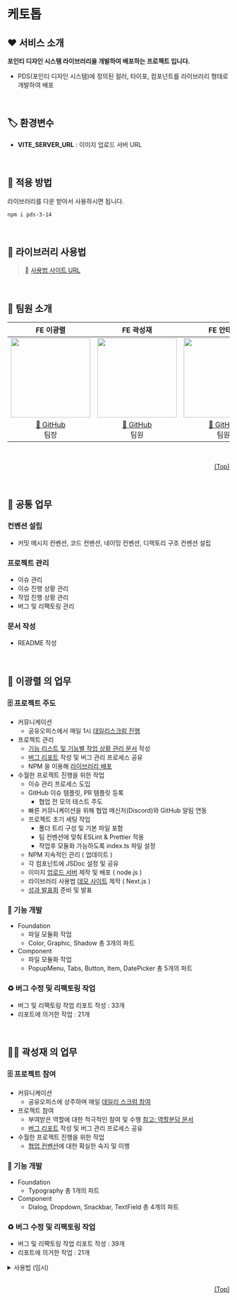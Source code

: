 # <span id='top'>케토톱</span>

## ❤ 서비스 소개

**포인티 디자인 시스템 라이브러리을 개발하여 배포하는 프로젝트 입니다.**

- PDS(포인티 디자인 시스템)에 정의된 컬러, 타이포,
  컴포넌트를 라이브러리 형태로 개발하여 배포

</br>

## 🏷️ 환경변수

- **VITE_SERVER_URL** : 이미지 업로드 서버 URL

  </br>

## 💜 적용 방법

라이브러리를 다운 받아서 사용하시면 됩니다.

```bash
npm i pds-3-14
```

 <br/> 
 
## 📖 라이브러리 사용법

> 📎 <a href='https://pds-usage-site.vercel.app/'>사용법 사이트 URL</a>

<br/>

## 💛 팀원 소개

|                                 **FE 이광렬**                                 |                                  **FE 곽성재**                                   |                                   **FE 안태경**                                   |                                   **FE 최락현**                                   |
| :---------------------------------------------------------------------------: | :------------------------------------------------------------------------------: | :-------------------------------------------------------------------------------: | :-------------------------------------------------------------------------------: |
| <img src="https://avatars.githubusercontent.com/yedol1" height=180 width=180> | <img src="https://avatars.githubusercontent.com/ssssssjay" height=180 width=180> | <img src="https://avatars.githubusercontent.com/TaekyungAn" height=180 width=180> | <img src="https://avatars.githubusercontent.com/chasura416" height=180 width=180> |
|               [🔗 GitHub](https://github.com/yedol1)<br/> 팀장                |               [🔗 GitHub](https://github.com/ssssssjay)<br/> 팀원                |               [🔗 GitHub](https://github.com/TaekyungAn)<br/> 팀원                |               [🔗 GitHub](https://github.com/chasura416)<br/> 팀원                |

<br/>

<p align="right"><a href="#top">(Top)</a></p>

<br/>

## 💚 공통 업무

### 컨벤션 설립

- 커밋 메시지 컨벤션, 코드 컨벤션, 네이밍 컨벤션, 디렉토리 구조 컨벤션 설립

### 프로젝트 관리

- 이슈 관리
- 이슈 진행 상황 관리
- 작업 진행 상황 관리
- 버그 및 리팩토링 관리

### 문서 작성

- README 작성

<br/>

## 🌸 이광렬 의 업무

### 🗄 프로젝트 주도

- 커뮤니케이션
  - 공유오피스에서 매일 1시 [데일리스크럼 진행](https://www.notion.so/sniperfactory1/4a9cf689c2a2481eab0357a145a24922?v=03c9cd47ab0e4decb3436b10d6bd1468)
- 프로젝트 관리
  - [기능 리스트 및 기능별 작업 상황 관리 문서](https://www.notion.so/sniperfactory1/0e08d321b91c4ff28e09b85518bb71ca) 작성
  - [버그 리포트](https://www.notion.so/sniperfactory1/d54252bbb2a8462f92f46358ef75e20d) 작성 및 버그 관리 프로세스 공유
  - NPM 을 이용해 [라이브러리 배포](https://www.npmjs.com/package/pds-3-14)
- 수월한 프로젝트 진행을 위한 작업
  - 이슈 관리 프로세스 도입
  - GitHub 이슈 템플릿, PR 템플릿 등록
    - 협업 전 모의 테스트 주도
  - 빠른 커뮤니케이션을 위해 협업 메신저(Discord)와 GitHub 알림 연동
  - 프로젝트 초기 세팅 작업
    - 폴더 트리 구성 및 기본 파일 포함
    - 팀 컨벤션에 맞춰 ESLint & Prettier 적용
    - 작업후 모듈화 가능하도록 index.ts 파일 설정
  - NPM 지속적인 관리 ( 업데이트 )
  - 각 컴포넌트에 JSDoc 설정 및 공유
  - 이미지 [업로드 서버](https://port-0-psd-asset-server-eg4e2alkf2i7md.sel4.cloudtype.app/) 제작 및 배포 ( node.js )
  - 라이브러리 사용법 [데모 사이트](https://pds-usage-site.vercel.app/) 제작 ( Next.js )
  - [성과 발표회](https://humane-vegetarian-392.notion.site/Ketotop-Point-Design-System-2a37a6b3d9e143db9dc452ae1b6b5b54?pvs=4) 준비 및 발표

### 🤖 기능 개발

- Foundation
  - 파일 모듈화 작업
  - Color, Graphic, Shadow 총 3개의 파트
- Component
  - 파일 모듈화 작업
  - PopupMenu, Tabs, Button, Item, DatePicker 총 5개의 파트

### ♻️ 버그 수정 및 리팩토링 작업

- 버그 및 리팩토링 작업 리포트 작성 : 33개
- 리포트에 의거한 작업 : 21개

<br/>

## 👨‍🔧 곽성재 의 업무

### 🗄 프로젝트 참여

- 커뮤니케이션
  - 공유오피스에 상주하며 매일 [데일리 스크럼 참여](https://www.notion.so/sniperfactory1/4a9cf689c2a2481eab0357a145a24922?v=03c9cd47ab0e4decb3436b10d6bd1468)
- 프로젝트 참여
  - 부여받은 역할에 대한 적극적인 참여 및 수행 [참고: 역할분담 문서](https://www.notion.so/sniperfactory1/0e08d321b91c4ff28e09b85518bb71ca)
  - [버그 리포트](https://www.notion.so/sniperfactory1/d54252bbb2a8462f92f46358ef75e20d) 작성 및 버그 관리 프로세스 공유
- 수월한 프로젝트 진행을 위한 작업
  - [협업 컨벤션](https://www.notion.so/sniperfactory1/d893ba0a34e8467c8d9e5c42a926bb8c)에 대한 확실한 숙지 및 이행

### 🤖 기능 개발

- Foundation
  - Typography 총 1개의 파트
- Component
  - Dialog, Dropdown, Snackbar, TextField 총 4개의 파트

### ♻️ 버그 수정 및 리팩토링 작업

- 버그 및 리팩토링 작업 리포트 작성 : 39개
- 리포트에 의거한 작업 : 21개

<details>
<summary>사용법 (임시)</summary>

**📌 Foundation 과 Component 파트 나누어 제작하였습니다**

## ✅ Foundation 파트

Fnd ( Foundation ) Import 하여 사용

```jsx
import { Fnd } from 'pds-3-14';
```

### 👉 Color

전역에 **FoundationGlobalStyles 컴포넌트** 설정

```jsx
...
<Fnd.FoundationGlobalStyles/>
...
```

### 👉 Typography

#### Font

Foundation 모듈에 전역적으로 Font 설정

#### Typography

| value                                                        | meaning                                |
| ------------------------------------------------------------ | -------------------------------------- |
| **Headline, Title1, Title2, Title3, Title4, Title5, Title6** | Headline 과 Title 타이포그래피 입니다. |
| **Body1, Body2, Body3, Body4, Caption1, Caption2**           | Body 과 Caption 타이포그래피 입니다.   |

```jsx
...
// ❗ 'Body1' 부분을 원하는 Value 값으로 지정하시면 됩니다.
<Fnd.TypographyStyles.Body1>
    Hello World
</Fnd.TypographyStyles.Body1>;
...
```

### 👉 Layout

원하는 사이즈와 시스템 종류에 맞는 레이아웃이 도출이 됩니다.
|props | value | meaning |
|------|-------|---------|
|**size**|'tablet','pc','phone' ( 기본 : tablet )|입력하면 해당 사이즈에 맞는 레이아웃이 지정됩니다. ( 필수❌ )|
|**system**|'android','ios' ( 기본 : android )|입력하면 해당 시스템에 맞는 레이아웃이 지정됩니다. ( 필수❌ )|

```jsx
...
<Fnd.LayoutStyles size='tablet' system='android'>
    Hello World
</Fnd.LayoutStyles>;
...
```

### 👉 Icon

지정된 아이콘을 불러온다면, 정상적으로 작동이 됩니다.
|props | value | meaning |
|------|-------|---------|
|**name**|string|서버에 저장되어있는 아이콘 명을 입력하면 정상적으로 작동이 됩니다. ( 필수⭕ )|
|**extension**|string ( 기본 : 'svg' )|서버에 저장되어있는 아이콘 명의 확장자명을 입력하면 정상적으로 작동이 됩니다. ( 필수❌ )|
|**height**|number|입력하면 해당 숫자만큼 높이가 지정됩니다. ( 필수❌ )|
|**width**|number|입력하면 해당 숫자만큼 너비가 지정됩니다. ( 필수❌ )|

> 📎 <a href='https://port-0-psd-asset-server-eg4e2alkf2i7md.sel4.cloudtype.app/'>서버 URL</a> <br/>

```jsx
...
<Fnd.IconStyles name={'add'} extension='svg' height={100} width={100} />
...
```

### 👉 Graphic

지정된 이미지을 불러온다면, 정상적으로 작동이 됩니다.
|props | value | meaning |
|------|-------|---------|
|**name**|string|서버에 저장되어있는 이미지 명을 입력하면 정상적으로 작동이 됩니다. ( 필수⭕ )|
|**extension**|string ( 기본 : 'svg' )|서버에 저장되어있는 이미지 명의 확장자명을 입력하면 정상적으로 작동이 됩니다. ( 필수❌ )|
|**height**|number|입력하면 해당 숫자만큼 높이가 지정됩니다. ( 필수❌ )|
|**width**|number|입력하면 해당 숫자만큼 너비가 지정됩니다. ( 필수❌ )|

> 📎 <a href='https://port-0-psd-asset-server-eg4e2alkf2i7md.sel4.cloudtype.app/'>서버 URL</a> <br/>

```jsx
...
<Fnd.GraphicStyles name={'Album'} extension='svg' height={100} width={100} />
...
```

### 👉 SelectionControls

체크박스 와 라디오 중 원하는 컨트롤러를 불러올 수 있습니다.
|props | value | meaning |
|------|-------|---------|
|**type**|'checkbox','radio'|체크박스와 라디오 중 선택 가능합니다. ( 필수⭕ )|
|**selected**|boolean|선택되었을때와 그렇지 않았을때를 선택할 수 있습니다. ( 필수❌ )|
|**disabled**|boolean|동작의 가능유무를 선택할 수 있습니다. ( 필수❌ )|

```jsx
...
<Fnd.SelectionControlsStyles type='radio' selected={true} disabled={false} />
...
```

### 👉 ShadowBoxStyles

쉐도우 박스 속성을 css 에 적용하면 원하는 형태를 불러올수있습니다.

```jsx
...
const Test = styled.div`
  ${Fnd.ShadowBoxStyles}
`;
...
```

## ✅ Component 파트

Cmp ( Component ) Import 하여 사용 , 전역에 글로벌 스타일 추가 필수!

```jsx
import { Cmp , Fnd } from 'pds-3-14';
...
  <Fnd.FoundationGlobalStyles/>
...
```

### 👉 Button

사용자가 원하는 크기와 상태를 지정하면, 그에 맞는 컴포넌트를 불러올 수 있습니다.

| props        | value                                                         | meaning                                                          |
| ------------ | ------------------------------------------------------------- | ---------------------------------------------------------------- |
| **size**     | 'x-small' , 'small' , 'medium' , 'large' , 'x-large' , 'full' | 지정된 사이즈 명을 입력하면 정상적으로 작동이 됩니다. ( 필수⭕ ) |
| **state**    | 'normal' , 'enabled' , 'disabled'                             | 지정된 상태를 입력하면 정상적으로 작동이 됩니다. ( 필수⭕ )      |
| **children** | ReactNode                                                     | 입력하면 해당 숫자만큼 높이가 지정됩니다. ( 필수⭕ )             |

1️⃣ Contained 스타일

```jsx
...
<Cmp.Button.Contained size='x-small' state='disabled'>
  {'버튼'}
</Cmp.Button.Contained>
...
```

2️⃣ Outline 스타일

```jsx
...
<Cmp.Button.Outline size='x-small' state='disabled'>
  {'버튼'}
</Cmp.Button.Outline>
...
```

### 👉 Item

사용자가 원하는 컴포넌트 명을 지정하면, 그에 맞는 컴포넌트를 불러올 수 있습니다.

1️⃣ Member_1 스타일 컴포넌트

| props                  | value                | meaning                                                                                                                          |
| ---------------------- | -------------------- | -------------------------------------------------------------------------------------------------------------------------------- |
| **profImgUrl**         | string ( 기본 : "" ) | 프로필 이미지를 불러올 주소를 입력하면 정상적으로 불러옵니다. 정상적인 url 주소가 아니면, 기본 이미지가 렌더됩니다. ( 필수❌ )   |
| **name**               | string               | 환자의 이름을 입력합니다. ( 필수⭕ )                                                                                             |
| **isMale**             | boolean              | true 의 값일경우, '남' 이 출력되고, 반대일 경우 '여' 가 출력됩니다. ( 필수⭕ )                                                   |
| **membershipDuration** | [number 6개]         | 배열안에 시작년도,시작월,시작일,종료년도,종료월,종료일 을 입력하면 '00.00.00 ~ 00.00.00'과 같은 형태로 렌더가 됩니다. ( 필수⭕ ) |
| **MembershipUses**     | [number 2개]         | 배열안에 남은진료횟수,총진료횟수를 입력하면, '0회 / 0회' 와 같은 형태로 렌더가 됩니다. ( 필수⭕ )                                |
| **attendingPhysician** | string               | 주치의 의 이름을 입력합니다. ( 필수⭕ )                                                                                          |
| **publishDate**        | [number 3개]         | 배열안에 작성년도,작성월,작성일 을 입력하면, '2000-00-00' 와 같은 형태로 렌더가 됩니다. ( 필수⭕ )                               |
| **isOutlined**         | boolean              | true 의 값일경우, 최상위 컴포넌트에 border 값이 렌더되고, 반대일 경우 출력되지 않습니다. ( 필수⭕ )                              |

```jsx
...
<Cmp.Item.MemberOne
  publishDate={[2021, 10, 10]}
  membershipDuration={[2021, 10, 10, 2021, 10, 10]}
  membershipUses={[1, 10]}
  name={'이광렬'}
  attendingPhysician={'김철수'}
  isMale={true}
  isOutlined={true}
/>
...
```

2️⃣ Member_3 스타일 컴포넌트

| props                  | value                | meaning                                                                                                                        |
| ---------------------- | -------------------- | ------------------------------------------------------------------------------------------------------------------------------ |
| **profImgUrl**         | string ( 기본 : "" ) | 프로필 이미지를 불러올 주소를 입력하면 정상적으로 불러옵니다. 정상적인 url 주소가 아니면, 기본 이미지가 렌더됩니다. ( 필수❌ ) |
| **name**               | string               | 환자의 이름을 입력합니다. ( 필수⭕ )                                                                                           |
| **phoneNumber**        | [string 3개]         | 배열안에 앞번호,중간번호,마지막번호 를 입력하면, '010-0000-0000' 와 같은 형태로 렌더가 됩니다. ( 필수⭕ )                      |
| **starRating**         | number               | 별점을 입력하면 해당 별점에 맞는 이미지와 문자열이 출력됩니다. ( 필수⭕ )                                                      |
| **attendingPhysician** | string               | 주치의 의 이름을 입력합니다. ( 필수⭕ )                                                                                        |
| **publishDate**        | [number 3개]         | 배열안에 작성년도,작성월,작성일 을 입력하면, '2000-00-00' 와 같은 형태로 렌더가 됩니다. ( 필수⭕ )                             |
| **isOutlined**         | boolean              | true 의 값일경우, 최상위 컴포넌트에 border 값이 렌더되고, 반대일 경우 출력되지 않습니다. ( 필수⭕ )                            |

```jsx
...
<Cmp.Item.MemberThree
  publishDate={[2021, 8, 1]}
  name={'이광렬'}
  phoneNumber={['111', '2222', '3333']}
  starRating={4.5}
  attendingPhysician={'김철수'}
  isOutlined={true}
/>
...
```

3️⃣ Staff_1 스타일 컴포넌트

| props           | value                | meaning                                                                                                                        |
| --------------- | -------------------- | ------------------------------------------------------------------------------------------------------------------------------ |
| **profImgUrl**  | string ( 기본 : "" ) | 프로필 이미지를 불러올 주소를 입력하면 정상적으로 불러옵니다. 정상적인 url 주소가 아니면, 기본 이미지가 렌더됩니다. ( 필수❌ ) |
| **name**        | string               | 스태프(주치의)의 이름을 입력합니다. ( 필수⭕ )                                                                                 |
| **phoneNumber** | [string 3개]         | 배열안에 앞번호,중간번호,마지막번호 를 입력하면, '010-0000-0000' 와 같은 형태로 렌더가 됩니다. ( 필수⭕ )                      |
| **starRating**  | number               | 별점을 입력하면 해당 별점에 맞는 문자열이 출력됩니다. ( 필수⭕ )                                                               |
| **memberCount** | number               | 담당환자의 수 를 입력합니다. ( 필수⭕ )                                                                                        |
| **memo**        | string               | 메모할 텍스트를 입력합니다. ( 필수⭕ )                                                                                         |
| **isOutlined**  | boolean              | true 의 값일경우, 최상위 컴포넌트에 border 값이 렌더되고, 반대일 경우 출력되지 않습니다. ( 필수⭕ )                            |

```jsx
...
<Cmp.Item.StaffOne
  name={'이광렬'}
  phoneNumber={['111', '2222', '3333']}
  starRating={4.5}
  memberCount={10}
  memo='메모'
  isOutlined={true}
/>
...
```

4️⃣ Record 스타일 컴포넌트
|props | value | meaning |
|------|-------|---------|
|**name**|string|스태프(주치의)의 이름을 입력합니다. ( 필수⭕ )|
|**publishDate**|[number 3개] | 배열안에 작성년도,작성월,작성일 을 입력하면, '2000-00-00' 와 같은 형태로 렌더가 됩니다. ( 필수⭕ )|
|**templateName**|string| 템플릿 명을 입력합니다. ( 필수⭕ )|
|**attendingPhysician**|string| 담당 주치의 이름을 입력합니다. ( 필수⭕ )|
|**isOutlined**|boolean| true 의 값일경우, 최상위 컴포넌트에 border 값이 렌더되고, 반대일 경우 출력되지 않습니다. ( 필수⭕ )|

```jsx
...
<Cmp.Item.Record
  publishDate={[2021, 10, 10]}
  templateName={'템플릿 이름'}
  attendingPhysician={'김철수'}
  isOutlined={true}
/>
...
```

5️⃣ TheraphyCenter 스타일 컴포넌트
|props | value | meaning |
|------|-------|---------|
|**publishDate**|[number 3개] | 배열안에 작성년도,작성월,작성일 을 입력하면, '2000-00-00' 와 같은 형태로 렌더가 됩니다. ( 필수⭕ )|
|**videoName**|string| 비디오 명을 입력합니다. ( 필수⭕ )|
|**uploadCount**|number| 업로드 비디오 횟수를 입력합니다. ( 필수⭕ )|
|**isOutlined**|boolean| true 의 값일경우, 최상위 컴포넌트에 border 값이 렌더되고, 반대일 경우 출력되지 않습니다. ( 필수⭕ )|

```jsx
...
<Cmp.Item.TheraphyCenter
  publishDate={[2021, 10, 10]}
  videoName='비디오 이름'
  uploadCount={10}
  isOutlined={true}
/>
...
```

6️⃣ Message 스타일 컴포넌트
|props | value | meaning |
|------|-------|---------|
|**publishDate**|[number 3개] | 배열안에 작성년도,작성월,작성일 을 입력하면, '2000-00-00' 와 같은 형태로 렌더가 됩니다. ( 필수⭕ )|
|**text**|string| 후기 텍스트를 입력합니다. ( 필수⭕ )|
|**starRating**|number| 별점을 입력하면 해당 별점에 맞는 이미지가 출력됩니다. ( 필수⭕ )|
|**isOutlined**|boolean| true 의 값일경우, 최상위 컴포넌트에 border 값이 렌더되고, 반대일 경우 출력되지 않습니다. ( 필수⭕ )|

```jsx
...
<Cmp.Item.Message
  publishDate={[2021, 10, 10]}
  text='메시지'
  starRating={4.5}
  isOutlined={true}
/>
...
```

### 👉 PopupMenu

사용자가 최대 4개의 아이템 리스트를 넣으면, 그에 해당하는 컴포넌트가 출력됩니다.

| props          | value                                      | meaning                                                               |
| -------------- | ------------------------------------------ | --------------------------------------------------------------------- |
| **headerType** | 'NavigationBar' , 'AppBar'                 | 상단에 어떤 header 가 존재하는지에 따라 마진값이 다릅니다. ( 필수❌ ) |
| **itemList**   | [string?],[string?, string?].. 튜플 총 4개 | 배열에 아이템 리스트 최대 4개 까지 설정가능합니다. ( 필수⭕ )         |

```jsx
...
<Cmp.PopupMenu
  headerType='NavigationBar'
  itemList={['item1', 'item2', 'item3', 'item4']}
/>
...
```

### 👉 Tabs

사용자가 최대 10개의 탭메뉴를 넣을수 있습니다.
선택된 tab 은 하나만 표시할수있습니다. 또한, 탭메뉴를 지정해두고 실제 UI 상에서 렌더될 탭메뉴도 필수로 선택해주셔야 합니다.

| props           | value                     | meaning                                                              |
| --------------- | ------------------------- | -------------------------------------------------------------------- |
| **tapList**     | (string 혹은 undefined)[] | 최대 10개의 탭메뉴를 지정할 수 있습니다. ( 필수⭕ )                  |
| **selected**    | number                    | 선택될 탭메뉴 인덱스 번호를 선택합니다. ( 필수⭕ )                   |
| **showMenuIdx** | number[]                  | 보여질 탭메뉴의 인덱스 번호를 선택하여 배열에 입력합니다. ( 필수⭕ ) |

```jsx
...
<Cmp.Tabs
  tapList={['탭메뉴1','탭메뉴2','탭메뉴3','탭메뉴4',
    '탭메뉴5','탭메뉴6','탭메뉴7','탭메뉴8','탭메뉴9','탭메뉴10'
  ]}
  selected={0}
  showMenuIdx={[0, 1, 2, 3, 7, 8, 9]}
  />
...
```

### 👉 Navigation

원하는 페이지를 입력하면 형식에 맞는 네비게이션바가 나타납니다.

#### NavigationTop

| props    | value                                                          | meaning                                                           |
| -------- | -------------------------------------------------------------- | ----------------------------------------------------------------- |
| **page** | 'home','reserve','memeber','center','mypage' ( 기본 : 'home' ) | 입력하면 해당 페이지에 맞는 네비게이션바가 지정됩니다. ( 필수❌ ) |

#### NavigationBottom

| props    | value                                                          | meaning                                                           |
| -------- | -------------------------------------------------------------- | ----------------------------------------------------------------- |
| **page** | 'home','reserve','memeber','center','mypage' ( 기본 : 'home' ) | 입력하면 해당 페이지에 맞는 네비게이션바가 지정됩니다. ( 필수❌ ) |

```jsx
...
<Cmp.NavigationBarTop page='center' />
<Cmp.NavigationBarBottom page='home' />
...
```

### 👉 AppBar

원하는 사이즈와 타입에 따른 앱바가 나타납니다.

| props        | value                                      | meaning                                                                              |
| ------------ | ------------------------------------------ | ------------------------------------------------------------------------------------ |
| **size**     | 'large','medium','full' ( 기본 : 'large' ) | 서버에 저장되어있는 아이콘 명을 입력하면 정상적으로 작동이 됩니다. ( 필수❌ )        |
| **pagename** | string ( 기본 : '페이지네임' )             | 원하는 페이지명을 입력하면 앱바에 나타납니다. ( 필수⭕ )                             |
| **type**     | {icon:{'icon_L','icon_R'}}                 | 서버에 저장되어있는 아이콘 명을 입력하면 앱바 우측에 아이콘이 나타납니다. ( 필수❌ ) |
| **type**     | {text:{'text_L','text_R'}}                 | 원하는 버튼명을 입력하면 앱바 우측에 해당 이름의 버튼이 나타납니다. ( 필수❌ )       |
| **type**     | {count:{'count','text'}}                   | 텍스트에 원하는 버튼명과 카운트에 변수를 넣어주면 앱바 우측에 나타납니다. ( 필수❌ ) |

```jsx
...
<Cmp.AppBar
  size='large'
  pagename='페이지네임'
  type={{
    icon: { icon_L: 'add', icon_R: 'notice' },
  }}
/>
...
```

### 👉 Banners

원하는 레이아웃 스타일, 텍스트 타입, 텍스트/이미지의 위치를 설정한 배너를 만들수 있습니다.

| props          | value                              | meaning                                                                       |
| -------------- | ---------------------------------- | ----------------------------------------------------------------------------- |
| **type**       | 'fill','outline' ( 기본 : 'fill' ) | 서버에 저장되어있는 아이콘 명을 입력하면 정상적으로 작동이 됩니다. ( 필수❌ ) |
| **normalText** | string                             | 텍스트를 입력하면 일반 두께의 텍스트가 나타납니다. ( 필수❌ )                 |
| **boldText**   | string                             | 텍스트를 입력하면 두꺼운 두께의 텍스트가 나타납니다. ( 필수❌ )               |
| **src**        | string                             | 원하는 이미지 주소를 입력하면 이미지가 나타납니다. ( 필수❌ )                 |
| **$reverse**   | boolean ( 기본 : false )           | true값을 넣으면 텍스트와 이미지의 위치가 좌우로 반전됩니다. ( 필수❌ )        |
| **$manual**    | boolean ( 기본 : true )            | false값을 넣으면 이미지를 배너의 크기에 맞춰 넣을 수 있습니다. ( 필수❌ )     |

```jsx
...
<Cmp.Banners
  normalText='시리어스 근적외선'
  boldText='대량구매 특별할인 최대 40%'
  src={이미지파일}
/>
...
```

### 👉 Thumbnails

원하는 유형의 비디오/이미지의 썸네일을 만들수 있습니다.

#### 1️⃣ VideoThumbnail

| props           | value                                                                   | meaning                                                                                                                     |
| --------------- | ----------------------------------------------------------------------- | --------------------------------------------------------------------------------------------------------------------------- |
| **state**       | 'normal', 'delete', 'select', 'video_play', 'error' ( 기본 : 'normal' ) | 원하는 유형의 상태를 입력하면 해당 유형의 스타일이 썸네일에 적용됩니다. ( 필수❌ )                                          |
| **src**         | string                                                                  | 원하는 이미지 주소를 입력하면 이미지가 나타납니다. ( 필수❌ )                                                               |
| **runningtime** | number                                                                  | `ms`단위로 숫자가 입력되면 `분:초`의 형태로 썸네일 우측 하단에 표시됩니다. 값이 없을경우 `0:00` 으로 표시됩니다. ( 필수❌ ) |

#### 2️⃣ ImageThumbnail

| props     | value                                                     | meaning                                                                            |
| --------- | --------------------------------------------------------- | ---------------------------------------------------------------------------------- |
| **state** | 'normal', 'delete', 'select', 'error' ( 기본 : 'normal' ) | 원하는 유형의 상태를 입력하면 해당 유형의 스타일이 썸네일에 적용됩니다. ( 필수❌ ) |
| **src**   | string                                                    | 원하는 이미지 주소를 입력하면 이미지가 나타납니다. ( 필수❌ )                      |

```jsx
...
<Cmp.VideoThumbnail src={이미지주소} state='normal' runningtime={65200} />
<Cmp.ImageThumbnail src={이미지주소} state='error' />
...
```

### 👉 Dialog

지정된 너비와 텍스트에 따라 가변 높이값을 가지는 Dialog를 사용할 수 있습니다.<br/>
넘치는 텍스트의 경우 말줄임 스타일을 주어 일정 높이를 벗어나지 못합니다.
|props | value | meaning |
|------|-------|---------|
|**title**|`string`|볼드체의 텍스트가 표시됩니다.( 필수⭕ )|
|**description**|`string`|`title` 밑으로 텍스트가 표시됩니다.( 필수❌ )|
|**grayButtonName**|`string`|회색 버튼에 텍스트가 표시됩니다.( 필수⭕ )|
|**priButtonName**|`string`|파란 버튼에 텍스트가 표시됩니다.( 필수❌ )|
|**onCloseEffect**|`() => void`|우측 상단에 닫기 버튼을 누르면 실행됩니다.( 필수⭕ )|
|**onGrayEffect**|`() => void`|회색 버튼을 누르면 실행됩니다.( 필수⭕ )|
|**onPriEffect**|`() => void`|파란 버튼을 누르면 실행됩니다.( 필수❌ )|
|**isOpen**|`boolean`|해당 상태에 따라 다이얼로그의 렌더 여부가 결정됩니다.( 필수⭕ )|

```jsx
...
<Cmp.Dialog
  isOpen={BooleanState}
  title={'Title'}
  description={'Description'}
  grayButtonName={'Button 1'}
  priButtonName={'Button 2'}
  onGrayEffect={() => console.log('clicked gray')}
  onPriEffect={() => console.log('clicked pri')}
  onCloseEffect={() => console.log('clicked close')}
/>;
...
```

### 👉 Dropdown

유저의 클릭이벤트와 상호작용하는 `Dropdown` 컴포넌트입니다.<br/>
두가지 유형의 `Dropdown` 컴포넌트를 사용할 수 있습니다.

- 첫번째 유형의 `Dropdown`
  | props | value | meaning |
  | --------------- | -------------------------- | ----------------------------------------------------------------------------- |
  | **value** | `string` | 유저가 선택한 값과 바인딩되는 값입니다.( 필수⭕ ) |
  | **items** | `string[]` | 선택해야하는 목록의 값들 입니다.( 필수⭕ ) |
  | **title** | `string` | 어떤 드롭다운인지 설명해주는 상단에 표시되는 텍스트입니다.( 필수⭕ ) |
  | **placeholder** | `string` | 초기에 표시 될 텍스트입니다. `value`가 있다면 `value`가 표시됩니다.( 필수⭕ ) |
  | **onChange** | `(params: string) => void` | 리스트를 클릭 시 해당 값을 인자로 받는 함수입니다.( 필수⭕ ) |
  | **width** | `string` | 사용자가 지정해주는 너비값입니다.( 필수⭕ ) |

```jsx
...
<Cmp.Dropdown
  title={'title'}
  placeholder={'placeholder'}
  value={value}
  items={items}
  onChange={(selected) => setValue(selected)}
  width='300px'
></Cmp.Dropdown>
...
```

- 두번째 유형의 `ListDropdown`
  |props | value | meaning |
  |------|-------|---------|
  |**category**|`string`|좌측에 표시 될 대분류를 알려주는 텍스트입니다.( 필수⭕ )|
  |**items**|`string[]`|좌측에 표시 된 대분류에 속하는 값들입니다.( 필수⭕ )|
  |**value**|`string`|유저가 선택한 값과 바인딩되는 값입니다.( 필수⭕ )|
  |**width**|`string`|사용자가 지정해주는 너비값입니다.( 필수⭕ )|
  |**onChange**|`(params: string) => void`|리스트를 클릭 시 해당 값을 인자로 받는 함수입니다.( 필수⭕ )|
  |**onClose**|`(params: string) => void`|우측의 닫기 버튼 클릭 시 해당 리스트의 값을 인자로 받는 함수입니다.( 필수⭕ )|

```jsx
...
<Cmp.ListDropdown
  category={'오른쪽 다리'}
  items={subCategory['오른쪽 다리']}
  value={value}
  onChange={(selected) => onSelect(selected)}
  onClose={(selected) => onClose(selected)}
  width={'313px'}
></Cmp.ListDropdown>
...
```

### 👉 TextField

사용자에게 입력을 받는 커스텀 `input` 컴포넌트 요소입니다.<br/>
아래에 적힌 `props`를 제외하고도 `HTML input element`의 속성들을 모두 `props`로 내려줄 수 있습니다.(예시: `placeholder`)
|props | value | meaning |
|------|-------|---------|
|**label**|`string`|좌측 상단에 설명이 표시됩니다. 클릭 시 포커스 됩니다.( 필수⭕ )|
|**message**|`string`|부가설명의 내용을 가지고 하단에 회색으로 표시되는 텍스트입니다.( 필수❌ )|
|**errorMessage**|`string`|하단에 빨간색으로 표시되는 텍스트입니다. `$error`가 `true`일 때만 렌더됩니다.( 필수❌ )|
|**successMessage**|`string`|하단에 초록색으로 표시되는 텍스트입니다. `$success`가 `true`일 때만 렌더됩니다.( 필수❌ )|
|**$error**|`boolean`|우측 상단에 닫기 버튼을 누르면 실행됩니다.( 필수❌ )|
|**$success**|`boolean`|회색 버튼을 누르면 실행됩니다.( 필수❌ )|

```jsx
...
 <Cmp.TextField
  placeholder='이름을 입력해주세요'
  label='이름'
  value={userName}
  message={'10자 이상의 이름를 입력해주세요'}
  successMessage={'Success Message'}
  onBlur={(e) => setIsSuccess(validator(e.target.value))}
  onChange={(e) => setUserName(e.target.value)}
  $success={isSuccess}
/>
...
```

### 👉 Snackbar

사용자에게 알림사항을 하단에서 표시해주는 `Snackbar` 컴포넌트 입니다.<br/>
제공되는 커스텀 훅인 `useSnackbar`와 함께 사용해야 합니다.(인자로는 `duration`을 받습니다)<br/>

```ts
/**
 * 사용자가 스낵바 컴포넌트를 쉽게 쓸 수 있도록 만든 커스텀 훅입니다
 * Cmp에 같이 export되니 Cmp.useSnackbar로 사용할 수 있습니다
 * @param {number} ms - 스낵바의 알림 지속시간 입니다
 * @returns {[string, (string) => void]} [snackbarMessage, setSnackbarMessage] - [렌더할 메세지, 문자열을 입력받는 세터함수]
 */
function useSnackbar(ms) {}
```

컴포넌트에 제공되는 `duration`과 `useSnackbar`의 인자는 같은 값을 가져야 예상대로 동작합니다.<br/>
`setSnackbarMessage`는 `string`을 인자로 받습니다.
|props | value | meaning |
|------|-------|---------|
|**message**|`string`|유저에게 알려야 할 내용을 가진 텍스트입니다.( 필수⭕ )|
|**duration**|`number`|알림 지속시간 입니다. 단위는 `ms`입니다. 지속시간 뒤에 스낵바가 언마운트 됩니다.( 필수⭕ )|
|**isAppbar**|`boolean`|`true`이면 하단과 `12px` 여백을 가지고, 아니면 `24px` 여백을 가집니다.( 필수⭕ )|
|**width**|`string`|스낵바가 가지는 너비값입니다. 설정이 없다면 `1024px`을 가집니다.( 필수❌ )|

```jsx
import { Cmp } from 'pds-3-14';

// 사용자애 따라서 destructuring을 사용하여도 좋습니다
// const { Snackbar, useSnackbar } = Cmp;

// 안전한 렌더를 위한 전역상수 선언을 권고합니다
const SNACKBAR_DURATION = 5000;

const App = () => {
  const [snackbarMessage, setSnackbarMessage] = Cmp.useSnackbar(SNACKBAR_DURATION);

  ...
  return (
    <Cmp.Snackbar
      message={snackbarMessage}
      duration={SNACKBAR_DURATION}
      isAppbar={false}
    />
  )
  ...
}
...
```

</details>

<br/>

<p align="right"><a href="#top">(Top)</a></p>

<br/>
